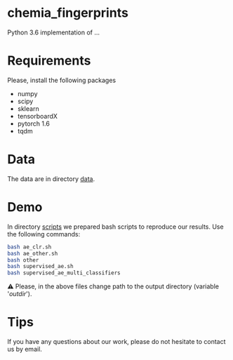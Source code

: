 # chemia_fingerprints

Python 3.6 implementation of ...

# Requirements

Please, install the following packages
* numpy
* scipy
* sklearn
* tensorboardX
* pytorch 1.6
* tqdm

# Data

The data are in directory [data](./data).

# Demo

In directory [scripts](./scripts) we prepared bash scripts to reproduce our results. Use the following commands:
```bash
bash ae_clr.sh
bash ae_other.sh
bash other
bash supervised_ae.sh
bash supervised_ae_multi_classifiers
```

:warning: Please, in the above files change path to the output directory (variable '*outdir*').

# Tips

If you have any questions about our work, please do not hesitate to contact us by email.
